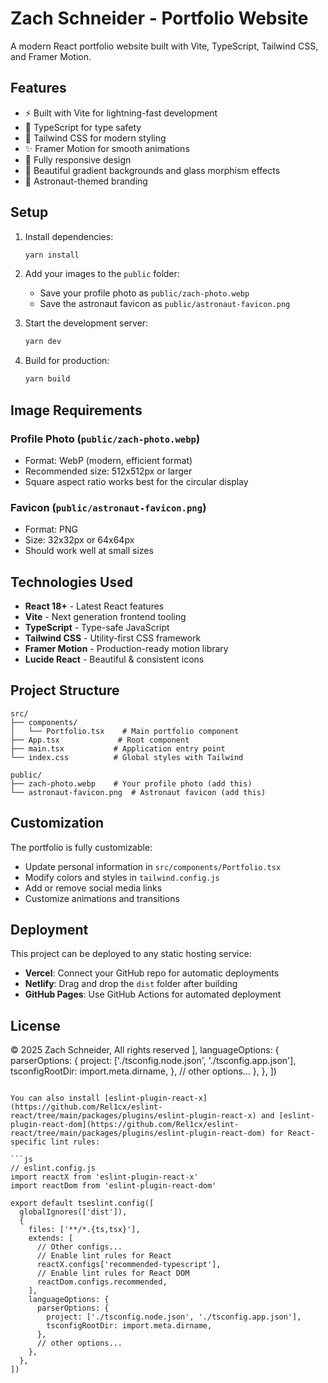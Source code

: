 # Zach Schneider - Portfolio Website

A modern React portfolio website built with Vite, TypeScript, Tailwind CSS, and Framer Motion.

## Features

- ⚡ Built with Vite for lightning-fast development
- 🔧 TypeScript for type safety
- 🎨 Tailwind CSS for modern styling
- ✨ Framer Motion for smooth animations
- 📱 Fully responsive design
- 🌈 Beautiful gradient backgrounds and glass morphism effects
- 🚀 Astronaut-themed branding

## Setup

1. Install dependencies:
   ```bash
   yarn install
   ```

2. Add your images to the `public` folder:
   - Save your profile photo as `public/zach-photo.webp`
   - Save the astronaut favicon as `public/astronaut-favicon.png`

3. Start the development server:
   ```bash
   yarn dev
   ```

4. Build for production:
   ```bash
   yarn build
   ```

## Image Requirements

### Profile Photo (`public/zach-photo.webp`)
- Format: WebP (modern, efficient format)
- Recommended size: 512x512px or larger
- Square aspect ratio works best for the circular display

### Favicon (`public/astronaut-favicon.png`)
- Format: PNG
- Size: 32x32px or 64x64px
- Should work well at small sizes

## Technologies Used

- **React 18+** - Latest React features
- **Vite** - Next generation frontend tooling
- **TypeScript** - Type-safe JavaScript
- **Tailwind CSS** - Utility-first CSS framework
- **Framer Motion** - Production-ready motion library
- **Lucide React** - Beautiful & consistent icons

## Project Structure

```
src/
├── components/
│   └── Portfolio.tsx    # Main portfolio component
├── App.tsx             # Root component
├── main.tsx           # Application entry point
└── index.css          # Global styles with Tailwind

public/
├── zach-photo.webp    # Your profile photo (add this)
└── astronaut-favicon.png  # Astronaut favicon (add this)
```

## Customization

The portfolio is fully customizable:

- Update personal information in `src/components/Portfolio.tsx`
- Modify colors and styles in `tailwind.config.js`
- Add or remove social media links
- Customize animations and transitions

## Deployment

This project can be deployed to any static hosting service:

- **Vercel**: Connect your GitHub repo for automatic deployments
- **Netlify**: Drag and drop the `dist` folder after building
- **GitHub Pages**: Use GitHub Actions for automated deployment

## License

© 2025 Zach Schneider, All rights reserved
    ],
    languageOptions: {
      parserOptions: {
        project: ['./tsconfig.node.json', './tsconfig.app.json'],
        tsconfigRootDir: import.meta.dirname,
      },
      // other options...
    },
  },
])
```

You can also install [eslint-plugin-react-x](https://github.com/Rel1cx/eslint-react/tree/main/packages/plugins/eslint-plugin-react-x) and [eslint-plugin-react-dom](https://github.com/Rel1cx/eslint-react/tree/main/packages/plugins/eslint-plugin-react-dom) for React-specific lint rules:

```js
// eslint.config.js
import reactX from 'eslint-plugin-react-x'
import reactDom from 'eslint-plugin-react-dom'

export default tseslint.config([
  globalIgnores(['dist']),
  {
    files: ['**/*.{ts,tsx}'],
    extends: [
      // Other configs...
      // Enable lint rules for React
      reactX.configs['recommended-typescript'],
      // Enable lint rules for React DOM
      reactDom.configs.recommended,
    ],
    languageOptions: {
      parserOptions: {
        project: ['./tsconfig.node.json', './tsconfig.app.json'],
        tsconfigRootDir: import.meta.dirname,
      },
      // other options...
    },
  },
])
```
